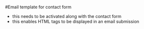 #Email template for contact form

- this needs to be activated along with the contact form
- this enables HTML tags to be displayed in an email submission